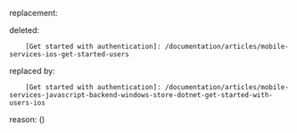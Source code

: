 replacement:

deleted:

		[Get started with authentication]: /documentation/articles/mobile-services-ios-get-started-users

replaced by:

		[Get started with authentication]: /documentation/articles/mobile-services-javascript-backend-windows-store-dotnet-get-started-with-users-ios

reason: ()

